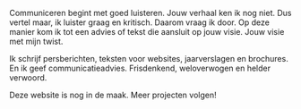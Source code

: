 Communiceren begint met goed luisteren. Jouw verhaal ken ik nog niet. Dus vertel maar, ik luister graag en kritisch. Daarom vraag ik door. Op deze manier kom ik tot een advies of tekst die aansluit op jouw visie. Jouw visie met mijn twist. 

Ik schrijf persberichten, teksten voor websites, jaarverslagen en brochures. En ik geef communicatieadvies. Frisdenkend, weloverwogen en helder verwoord.

Deze website is nog in de maak. Meer projecten volgen!

